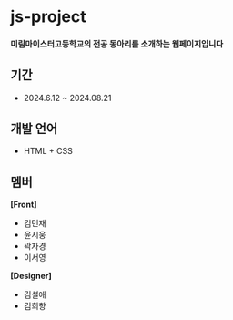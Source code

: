 # js-project
#### 미림마이스터고등학교의 전공 동아리를 소개하는 웹페이지입니다

## 기간
- 2024.6.12 ~ 2024.08.21

## 개발 언어
- HTML + CSS

## 멤버
<b>[Front]</b>
- 김민재
- 윤시웅
- 곽자경
- 이서영
  
<b>[Designer]</b>
- 김설애
- 김희향

